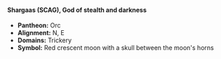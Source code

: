 #### Shargaas (SCAG), God of stealth and darkness
- **Pantheon:** Orc
- **Alignment:** N, E
- **Domains:** Trickery
- **Symbol:** Red crescent moon with a skull between the moon's horns